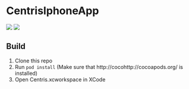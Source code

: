 CentrisIphoneApp
================
![](http://i.imgur.com/2q1KJVv.png "")
![](http://i.imgur.com/F3ZhZB9.png "")


Build
----------------
1. Clone this repo
2. Run `pod install` (Make sure that http://cocohttp://cocoapods.org/ is installed)
3. Open Centris.xcworkspace in XCode
